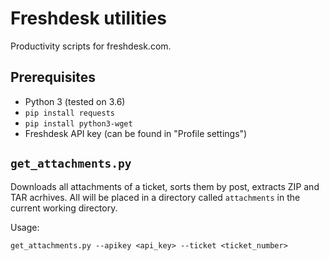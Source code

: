 # Freshdesk utilities

Productivity scripts for freshdesk.com.

## Prerequisites

- Python 3 (tested on 3.6)
- `pip install requests`
- `pip install python3-wget`
- Freshdesk API key (can be found in "Profile settings")

## `get_attachments.py`

Downloads all attachments of a ticket, sorts them by post, extracts ZIP and TAR acrhives. All will be placed in a directory called `attachments` in the current working directory.

Usage:

    get_attachments.py --apikey <api_key> --ticket <ticket_number>
